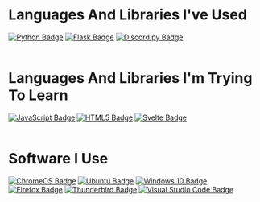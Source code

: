 # Languages And Libraries I've Used
[![Python Badge](https://img.shields.io/badge/Python-3776AB?logo=python&logoColor=fff&style=for-the-badge)](https://www.python.org/)
[![Flask Badge](https://img.shields.io/badge/Flask-000?logo=flask&logoColor=fff&style=for-the-badge)](https://flask.palletsprojects.com/)
[![Discord.py Badge](https://img.shields.io/badge/discord.py-5865F2.svg?style=for-the-badge&logo=discord&logoColor=white)](https://discordpy.readthedocs.io/)
<br>
<br>

# Languages And Libraries I'm Trying To Learn
[![JavaScript Badge](https://img.shields.io/badge/JavaScript-F7DF1E?logo=javascript&logoColor=000&style=for-the-badge)](https://developer.mozilla.org/en-US/docs/Web/JavaScript)
[![HTML5 Badge](https://img.shields.io/badge/HTML5-E34F26?logo=html5&logoColor=fff&style=for-the-badge)](https://developer.mozilla.org/en-US/docs/Glossary/HTML5)
[![Svelte Badge](https://img.shields.io/badge/Svelte-FF3E00?logo=svelte&logoColor=fff&style=for-the-badge)](https://svelte.dev/)
<br>
<br>


# Software I Use
[![ChromeOS Badge](https://img.shields.io/badge/ChromeOS-4285F4?logo=googlechrome&logoColor=fff&style=for-the-badge)](https://chromeenterprise.google/intl/en_uk/os/)
[![Ubuntu Badge](https://img.shields.io/badge/Ubuntu-E95420?logo=ubuntu&logoColor=fff&style=for-the-badge)](https://ubuntu.com/)
[![Windows 10 Badge](https://img.shields.io/badge/Windows%2010-0078D6?logo=windows10&logoColor=fff&style=for-the-badge)](https://www.microsoft.com/en-us/software-download/windows10ISO)
<br>
[![Firefox Badge](https://img.shields.io/badge/Firefox-FF7139?logo=firefox&logoColor=fff&style=for-the-badge)](https://www.mozilla.org/en-US/firefox/new/)
[![Thunderbird Badge](https://img.shields.io/badge/Thunderbird-0A84FF?logo=thunderbird&logoColor=fff&style=for-the-badge)](https://www.thunderbird.net)
[![Visual Studio Code Badge](https://img.shields.io/badge/VSCode-007ACC?logo=visualstudiocode&logoColor=fff&style=for-the-badge)](https://code.visualstudio.com/)
